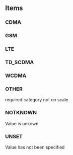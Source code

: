 

<!-- end of short definition -->
## Items

### CDMA


### GSM


### LTE


### TD_SCDMA


### WCDMA


### OTHER
required category not on scale

### NOTKNOWN
Value is unkown

### UNSET
Value has not been specified
